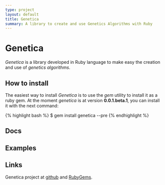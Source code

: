 ```yaml
---
type: project
layout: default
title: Genetica
summary: A library to create and use Genetics Algorithms with Ruby
---
```


# Genetica

*Genetica* is a library developed in Ruby language to make easy the creation and use of *genetics algorithms*.

## How to install

The easiest way to install *Genetica* is to use the *gem* utility to install it as a ruby gem. At the moment *genetica* is at version **0.0.1.beta.1**, you can install it with the next command:

{% highlight bash %}
$ gem install genetica --pre
{% endhighlight %} 

## Docs

## Examples

## Links

Genetica project at [github](https://github.com/jfcalvo/Genetica) and [RubyGems](https://rubygems.org/gems/genetica).
